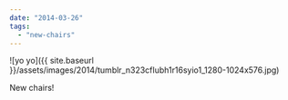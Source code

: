 ```yaml
---
date: "2014-03-26"
tags: 
  - "new-chairs"
---
```


![yo yo]({{ site.baseurl }}/assets/images/2014/tumblr_n323cfIubh1r16syio1_1280-1024x576.jpg)

New chairs!
